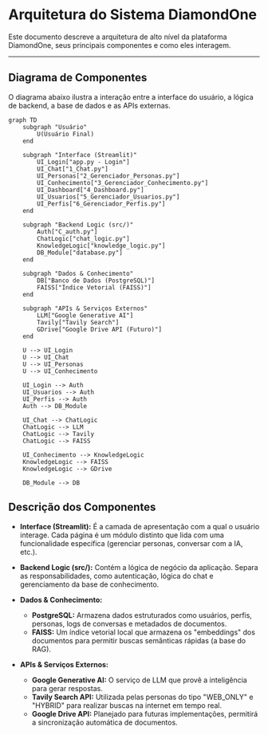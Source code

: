 # Arquitetura do Sistema DiamondOne

Este documento descreve a arquitetura de alto nível da plataforma DiamondOne, seus principais componentes e como eles interagem.

---

## Diagrama de Componentes

O diagrama abaixo ilustra a interação entre a interface do usuário, a lógica de backend, a base de dados e as APIs externas.

```mermaid
graph TD
    subgraph "Usuário"
        U(Usuário Final)
    end

    subgraph "Interface (Streamlit)"
        UI_Login["app.py - Login"]
        UI_Chat["1_Chat.py"]
        UI_Personas["2_Gerenciador_Personas.py"]
        UI_Conhecimento["3_Gerenciador_Conhecimento.py"]
        UI_Dashboard["4_Dashboard.py"]
        UI_Usuarios["5_Gerenciador_Usuarios.py"]
        UI_Perfis["6_Gerenciador_Perfis.py"]
    end

    subgraph "Backend Logic (src/)"
        Auth["C_auth.py"]
        ChatLogic["chat_logic.py"]
        KnowledgeLogic["knowledge_logic.py"]
        DB_Module["database.py"]
    end

    subgraph "Dados & Conhecimento"
        DB["Banco de Dados (PostgreSQL)"]
        FAISS["Índice Vetorial (FAISS)"]
    end

    subgraph "APIs & Serviços Externos"
        LLM["Google Generative AI"]
        Tavily["Tavily Search"]
        GDrive["Google Drive API (Futuro)"]
    end

    U --> UI_Login
    U --> UI_Chat
    U --> UI_Personas
    U --> UI_Conhecimento

    UI_Login --> Auth
    UI_Usuarios --> Auth
    UI_Perfis --> Auth
    Auth --> DB_Module

    UI_Chat --> ChatLogic
    ChatLogic --> LLM
    ChatLogic --> Tavily
    ChatLogic --> FAISS

    UI_Conhecimento --> KnowledgeLogic
    KnowledgeLogic --> FAISS
    KnowledgeLogic --> GDrive

    DB_Module --> DB
```

## Descrição dos Componentes

- **Interface (Streamlit):** É a camada de apresentação com a qual o usuário interage. Cada página é um módulo distinto que lida com uma funcionalidade específica (gerenciar personas, conversar com a IA, etc.).

- **Backend Logic (src/):** Contém a lógica de negócio da aplicação. Separa as responsabilidades, como autenticação, lógica do chat e gerenciamento da base de conhecimento.

- **Dados & Conhecimento:**
    - **PostgreSQL:** Armazena dados estruturados como usuários, perfis, personas, logs de conversas e metadados de documentos.
    - **FAISS:** Um índice vetorial local que armazena os "embeddings" dos documentos para permitir buscas semânticas rápidas (a base do RAG).

- **APIs & Serviços Externos:**
    - **Google Generative AI:** O serviço de LLM que provê a inteligência para gerar respostas.
    - **Tavily Search API:** Utilizada pelas personas do tipo "WEB_ONLY" e "HYBRID" para realizar buscas na internet em tempo real.
    - **Google Drive API:** Planejado para futuras implementações, permitirá a sincronização automática de documentos.
